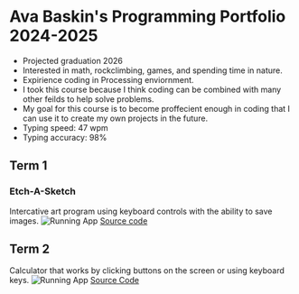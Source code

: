 # Ava Baskin's Programming Portfolio 2024-2025
* Projected graduation 2026
* Interested in math, rockclimbing, games, and spending time in nature.
* Expirience coding in Processing enviornment.
* I took this course because I think coding can be combined with many other feilds to help solve problems.
* My goal for this course is to become proffecient enough in coding that I can use it to create my own projects in the future.
* Typing speed: 47 wpm
* Typing accuracy: 98%

## Term 1
### Etch-A-Sketch
Intercative art program using keyboard controls with the ability to save images.
![Running App]()
[Source code]()
## Term 2
Calculator that works by clicking buttons on the screen or using keyboard keys.
![Running App]()
[Source Code]()
